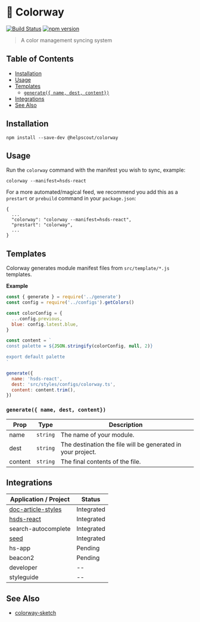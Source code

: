 # 🎨 Colorway

[![Build Status](https://travis-ci.org/helpscout/colorway.svg?branch=master)](https://travis-ci.org/helpscout/colorway)
[![npm version](https://badge.fury.io/js/%40helpscout%2Fcolorway.svg)](https://badge.fury.io/js/%40helpscout%2Fcolorway)

> A color management syncing system

## Table of Contents

<!-- START doctoc generated TOC please keep comment here to allow auto update -->
<!-- DON'T EDIT THIS SECTION, INSTEAD RE-RUN doctoc TO UPDATE -->

- [Installation](#installation)
- [Usage](#usage)
- [Templates](#templates)
  - [`generate({ name, dest, content})`](#generate-name-dest-content)
- [Integrations](#integrations)
- [See Also](#see-also)

<!-- END doctoc generated TOC please keep comment here to allow auto update -->

## Installation

```
npm install --save-dev @helpscout/colorway
```

## Usage

Run the `colorway` command with the manifest you wish to sync, example:

```
colorway --manifest=hsds-react
```

For a more automated/magical feed, we recommend you add this as a `prestart` or `prebuild` command in your `package.json`:

```
{
  ...
  "colorway": "colorway --manifest=hsds-react",
  "prestart": "colorway",
  ...
}
```

## Templates

Colorway generates module manifest files from `src/template/*.js` templates.

**Example**

```js
const { generate } = require('../generate')
const config = require('../configs').getColors()

const colorConfig = {
  ...config.previous,
  blue: config.latest.blue,
}

const content = `
const palette = ${JSON.stringify(colorConfig, null, 2)}

export default palette
`

generate({
  name: 'hsds-react',
  dest: 'src/styles/configs/colorway.ts',
  content: content.trim(),
})
```

### `generate({ name, dest, content})`

| Prop    | Type     | Description                                                 |
| ------- | -------- | ----------------------------------------------------------- |
| name    | `string` | The name of your module.                                    |
| dest    | `string` | The destination the file will be generated in your project. |
| content | `string` | The final contents of the file.                             |

## Integrations

| Application / Project                                                 | Status     |
| --------------------------------------------------------------------- | ---------- |
| [doc-article-styles](https://github.com/helpscout/doc-article-styles) | Integrated |
| [hsds-react](https://github.com/helpscout/hsds-react)                 | Integrated |
| search-autocomplete                                                   | Integrated |
| [seed](https://github.com/helpscout/seed)                             | Integrated |
| hs-app                                                                | Pending    |
| beacon2                                                               | Pending    |
| developer                                                             | --         |
| styleguide                                                            | --         |

## See Also

- [colorway-sketch](https://github.com/helpscout/colorway-sketch)
